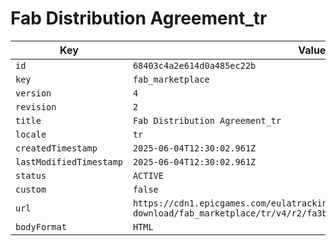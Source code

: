 # Fab Distribution Agreement_tr

| Key | Value |
| --- | ----- |
| `id` | `68403c4a2e614d0a485ec22b` |
| `key` | `fab_marketplace` |
| `version` | `4` |
| `revision` | `2` |
| `title` | `Fab Distribution Agreement_tr` |
| `locale` | `tr` |
| `createdTimestamp` | `2025-06-04T12:30:02.961Z` |
| `lastModifiedTimestamp` | `2025-06-04T12:30:02.961Z` |
| `status` | `ACTIVE` |
| `custom` | `false` |
| `url` | `https://cdn1.epicgames.com/eulatracking-download/fab_marketplace/tr/v4/r2/fa3b570784c4e8b323615470d91e4f1d.pdf` |
| `bodyFormat` | `HTML` |
